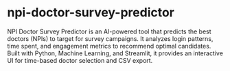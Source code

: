 # npi-doctor-survey-predictor
NPI Doctor Survey Predictor is an AI-powered tool that predicts the best doctors (NPIs) to target for survey campaigns. It analyzes login patterns, time spent, and engagement metrics to recommend optimal candidates. Built with Python, Machine Learning, and Streamlit, it provides an interactive UI for time-based doctor selection and CSV export.
